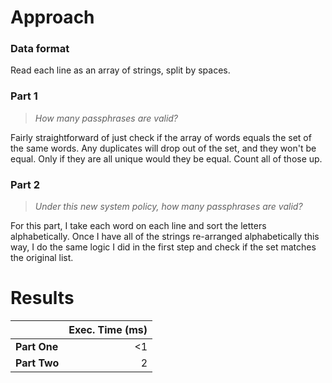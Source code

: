 # Approach
### Data format

Read each line as an array of strings, split by spaces.

### Part 1
> _How many passphrases are valid?_

Fairly straightforward of just check if the array of words equals the set of the same words. Any duplicates will drop out
of the set, and they won't be equal. Only if they are all unique would they be equal. Count all of those up.

### Part 2
> _Under this new system policy, how many passphrases are valid?_

For this part, I take each word on each line and sort the letters alphabetically. Once I have all of the strings re-arranged
alphabetically this way, I do the same logic I did in the first step and check if the set matches the original list.

# Results

|              | Exec. Time (ms) |
|--------------|----------------:|
| **Part One** |              <1 |
| **Part Two** |               2 |
